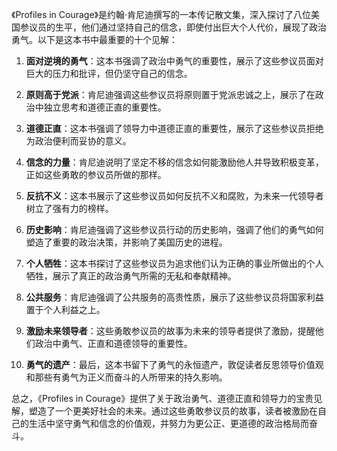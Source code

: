 《Profiles in Courage》是约翰·肯尼迪撰写的一本传记散文集，深入探讨了八位美国参议员的生平，他们通过坚持自己的信念，即使付出巨大个人代价，展现了政治勇气。以下是这本书中最重要的十个见解：

1. **面对逆境的勇气**：这本书强调了政治中勇气的重要性，展示了这些参议员面对巨大的压力和批评，但仍坚守自己的信念。

2. **原则高于党派**：肯尼迪强调这些参议员将原则置于党派忠诚之上，展示了在政治中独立思考和道德正直的重要性。

3. **道德正直**：这本书强调了领导力中道德正直的重要性，展示了这些参议员拒绝为政治便利而妥协的意义。

4. **信念的力量**：肯尼迪说明了坚定不移的信念如何能激励他人并导致积极变革，正如这些勇敢的参议员所做的那样。

5. **反抗不义**：这本书展示了这些参议员如何反抗不义和腐败，为未来一代领导者树立了强有力的榜样。

6. **历史影响**：肯尼迪强调了这些参议员行动的历史影响，强调了他们的勇气如何塑造了重要的政治决策，并影响了美国历史的进程。

7. **个人牺牲**：这本书探讨了这些参议员为追求他们认为正确的事业所做出的个人牺牲，展示了真正的政治勇气所需的无私和奉献精神。

8. **公共服务**：肯尼迪强调了公共服务的高贵性质，展示了这些参议员将国家利益置于个人利益之上。

9. **激励未来领导者**：这些勇敢参议员的故事为未来的领导者提供了激励，提醒他们政治中勇气、正直和道德领导的重要性。

10. **勇气的遗产**：最后，这本书留下了勇气的永恒遗产，敦促读者反思领导价值观和那些有勇气为正义而奋斗的人所带来的持久影响。

总之，《Profiles in Courage》提供了关于政治勇气、道德正直和领导力的宝贵见解，塑造了一个更美好社会的未来。通过这些勇敢参议员的故事，读者被激励在自己的生活中坚守勇气和信念的价值观，并努力为更公正、更道德的政治格局而奋斗。